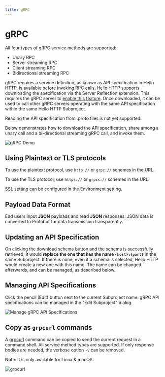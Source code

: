 ```yaml
---
title: gRPC
---
```


# gRPC

All four types of gRPC service methods are supported:
- Unary RPC
- Server streaming RPC
- Client streaming RPC
- Bidirectional streaming RPC

gRPC requires a service definition, as known as API specification in Hello HTTP, is available before invoking RPC calls.
Hello HTTP supports downloading the specification via the Server Reflection extension. This requires the gRPC server to
[enable this feature](https://github.com/grpc/grpc/blob/master/doc/server_reflection_tutorial.md). Once downloaded, it can be used to call other gRPC servers operating with the same API
specification within the same Hello HTTP Subproject.

Reading the API specification from .proto files is not yet supported.

Below demonstrates how to download the API specification, share among a unary call and a bi-directional streaming gRPC
call, and invoke them.

![gRPC Demo](../grpc.gif)

## Using Plaintext or TLS protocols
To use the plaintext protocol, use `http://` or `grpc://` schemes in the URL.

To use the TLS protocol, use `https://` or `grpcs://` schemes in the URL.

SSL setting can be configured in the [Environment setting](../features/environments).

## Payload Data Format
End users input **JSON** payloads and read **JSON** responses.
JSON data is converted to Protobuf for data transmission transparently.

## Updating an API Specification
On clicking the download schema button and the schema is successfully retrieved, it would **replace the one that has the
name `{host}:{port}`** in the same Subproject. If there is none, even if a schema is selected, Hello HTTP would create a
new one with this name. The name can be changed afterwards, and can be managed, as described below.

## Managing API Specifications
Click the pencil (Edit) button next to the current Subproject name. gRPC API specifications can be managed in the
"Edit Subproject" dialog.

![Manage gRPC API Specifications](../manage-grpc-apispec.gif)

## Copy as `grpcurl` commands
A [grpcurl](https://github.com/fullstorydev/grpcurl) command can be copied to send the current request in a command
shell. All service method types are supported. If only response bodies are needed, the verbose option `-v` can be
removed.

Note: It is only available for Linux & macOS.

![grpcurl](../grpcurl.png)
